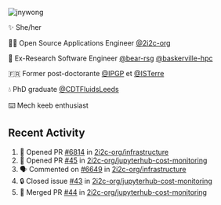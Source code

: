 ![jnywong](https://readme-typing-svg.demolab.com/?font=Intel+One+Mono&size=36&duration=3000&pause=1000&color=6bc46d&vCenter=true&width=170&lines=jnywong)

✨ She/her

👩‍💻 Open Source Applications Engineer [@2i2c-org](https://2i2c.org/)

🐻 Ex-Research Software Engineer [@bear-rsg](https://github.com/bear-rsg) [@baskerville-hpc](https://github.com/baskerville-hpc) 

🇫🇷 Former post-doctorante [@IPGP](https://github.com/IPGP) et [@ISTerre](https://www.isterre.fr/) 

💧 PhD graduate [@CDTFluidsLeeds](https://fluid-dynamics.leeds.ac.uk/) 

⌨️ Mech keeb enthusiast 

## Recent Activity 

<!--START_SECTION:activity-->
1. 💪 Opened PR [#6814](https://github.com/2i2c-org/infrastructure/pull/6814) in [2i2c-org/infrastructure](https://github.com/2i2c-org/infrastructure)
2. 💪 Opened PR [#45](https://github.com/2i2c-org/jupyterhub-cost-monitoring/pull/45) in [2i2c-org/jupyterhub-cost-monitoring](https://github.com/2i2c-org/jupyterhub-cost-monitoring)
3. 🗣 Commented on [#6649](https://github.com/2i2c-org/infrastructure/issues/6649#issuecomment-3322977836) in [2i2c-org/infrastructure](https://github.com/2i2c-org/infrastructure)
4. 🔒 Closed issue [#43](https://github.com/2i2c-org/jupyterhub-cost-monitoring/issues/43) in [2i2c-org/jupyterhub-cost-monitoring](https://github.com/2i2c-org/jupyterhub-cost-monitoring)
5. 🎉 Merged PR [#44](https://github.com/2i2c-org/jupyterhub-cost-monitoring/pull/44) in [2i2c-org/jupyterhub-cost-monitoring](https://github.com/2i2c-org/jupyterhub-cost-monitoring)
<!--END_SECTION:activity-->
